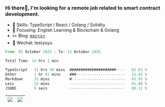 ### Hi there👋, I'm looking for a remote job related to smart contract development.


- 🔨 Skills: TypeScript / React / Golang / Solidity
- 🎯 Focusing: English Learning & Blockchain & Golang
- ✏️ Blog: [esc\<x\>](https://escx.github.io)
- 💬 Wechat: testyuyu


<!--START_SECTION:waka-->

```rust
From: 05 October 2025 - To: 12 October 2025

Total Time: 14 hrs 1 min

TypeScript   11 hrs 30 mins  #####################----   82.01 %
Other        1 hr 41 mins    ###----------------------   12.05 %
Markdown     33 mins         #------------------------   03.95 %
Less         15 mins         -------------------------   01.88 %
JSON5        0 secs          -------------------------   00.11 %
```

<!--END_SECTION:waka-->


| <img align="center" src="https://github-readme-stats.vercel.app/api/?username=escX&show_icons=true&theme=buefy&hide_border=true&card_width=500" /> | <img align="center" src="https://github-readme-stats.vercel.app/api/top-langs/?username=escX&layout=compact&theme=buefy&hide_border=true&card_width=500" /> |
| ------------- | ------------- |
